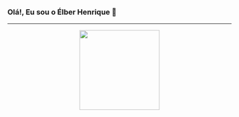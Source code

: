 ### Olá!, Eu sou o Élber Henrique 👋
<hr />


<div align="center">
  <a href="https://github.com/elberhenri">
  <img height="180em" src="https://github-readme-stats.vercel.app/api?username=elberhenri&show_icons=true&theme=dark&include_all_commits=true&count_private=true"/>
</div>
